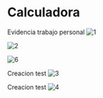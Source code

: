 # Calculadora
Evidencia trabajo personal
![1](https://github.com/LeandroEsteban/Calculadora/assets/127903058/dfa21c3a-d07d-4ba0-8ea2-3cb1c8ec72af)

![2](https://github.com/LeandroEsteban/Calculadora/assets/127903058/912d7872-a88b-4596-92a6-ad2a20559218)

![6](https://github.com/LeandroEsteban/Calculadora/assets/127903058/2d5091c0-4f68-40d7-ae61-b71bb7c6ae38)

Creacion test
![3](https://github.com/LeandroEsteban/Calculadora/assets/127903058/7da4900f-64fd-491b-a7e2-84e80fedda1e)

Creacion test
![4](https://github.com/LeandroEsteban/Calculadora/assets/127903058/856b0f1a-a9da-4e8d-8a96-a2ec974afe1c)
